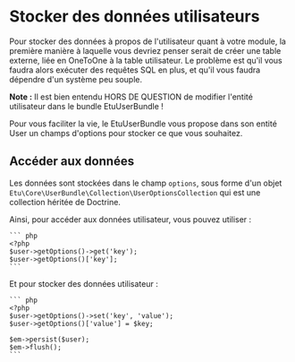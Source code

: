 
Stocker des données utilisateurs
================================

Pour stocker des données à propos de l'utilisateur quant à votre module, la première
manière à laquelle vous devriez penser serait de créer une table externe, liée en
OneToOne à la table utilisateur. Le problème est qu'il vous faudra alors exécuter
des requêtes SQL en plus, et qu'il vous faudra dépendre d'un système peu souple.

**Note :** Il est bien entendu HORS DE QUESTION de modifier l'entité utilisateur
dans le bundle EtuUserBundle !

Pour vous faciliter la vie, le EtuUserBundle vous propose dans son entité User un
champs d'options pour stocker ce que vous souhaitez.

Accéder aux données
-------------------

Les données sont stockées dans le champ `options`, sous forme d'un objet
`Etu\Core\UserBundle\Collection\UserOptionsCollection` qui est une collection
héritée de Doctrine.

Ainsi, pour accéder aux données utilisateur, vous pouvez utiliser :

    ``` php
    <?php
    $user->getOptions()->get('key');
    $user->getOptions()['key'];
    ```

Et pour stocker des données utilisateur :

    ``` php
    <?php
    $user->getOptions()->set('key', 'value');
    $user->getOptions()['value'] = $key;

    $em->persist($user);
    $em->flush();
    ```
